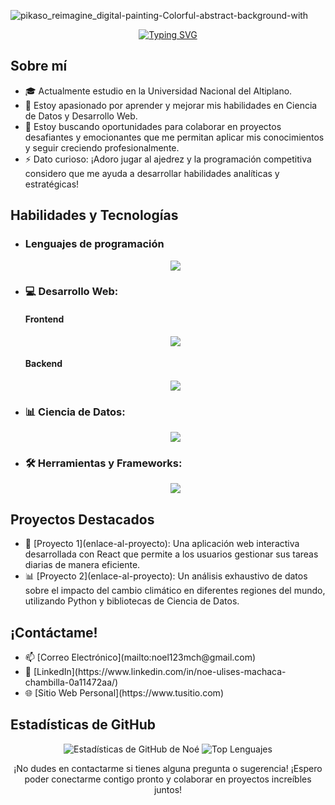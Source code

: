 
![pikaso_reimagine_digital-painting-Colorful-abstract-background-with](https://github.com/newneo4/newneo4/assets/105571999/0cfad50f-140d-45e3-a334-c6eee75153d0)

<div align="center">
  <a href="https://git.io/typing-svg">
    <img src="https://readme-typing-svg.herokuapp.com?font=Fira+Code&pause=1000&color=FFFFFF&random=false&width=435&lines=Hola+que+tal+!!+Mi+nombre+es+No%C3%A9" alt="Typing SVG">
  </a>
</div>

<h2>Sobre mí</h2>
<ul>
  <li>🎓 Actualmente estudio en la Universidad Nacional del Altiplano.</li>
  <li>🌱 Estoy apasionado por aprender y mejorar mis habilidades en Ciencia de Datos y Desarrollo Web.</li>
  <li>💼 Estoy buscando oportunidades para colaborar en proyectos desafiantes y emocionantes que me permitan aplicar mis conocimientos y seguir creciendo profesionalmente.</li>
  <li>⚡ Dato curioso: ¡Adoro jugar al ajedrez y la programación competitiva considero que me ayuda a desarrollar habilidades analíticas y estratégicas!</li>
</ul>

<h2>Habilidades y Tecnologías</h2>
<ul>
  <li><h3>Lenguajes de programación</h3></li>
  <p align="center">
    <a href="https://skillicons.dev">
      <img src="https://skillicons.dev/icons?i=cpp,js,py,r,java,c" />
    </a>
  </p>
  <li><h3>💻 Desarrollo Web:</h3></li>
  <h4>Frontend</h4>
  <p align="center">
    <a href="https://skillicons.dev">
      <img src="https://skillicons.dev/icons?i=react,html,css,tailwind,vite,bootstrap,figma,astro" />
    </a>
  </p>
  <h4>Backend</h4>
  <p align="center">
    <a href="https://skillicons.dev">
      <img src="https://skillicons.dev/icons?i=nodejs,spring,express,mongodb,postgres,mysql,nextjs,flask" />
    </a>
  </p>
  <li><h3>📊 Ciencia de Datos:</h3></li>
  <p align="center">
    <a href="https://skillicons.dev">
      <img src="https://skillicons.dev/icons?i=sklearn,selenium,tensorflow,opencv,pytorch" />
    </a>
  </p>
  <li><h3>🛠️ Herramientas y Frameworks:</h3></li>
  <p align="center">
    <a href="https://skillicons.dev">
      <img src="https://skillicons.dev/icons?i=github,git,linux,docker,ps" />
    </a>
  </p>
</ul>

<h2>Proyectos Destacados</h2>
<ul>
  <li>🚀 [Proyecto 1](enlace-al-proyecto): Una aplicación web interactiva desarrollada con React que permite a los usuarios gestionar sus tareas diarias de manera eficiente.</li>
  <li>📊 [Proyecto 2](enlace-al-proyecto): Un análisis exhaustivo de datos sobre el impacto del cambio climático en diferentes regiones del mundo, utilizando Python y bibliotecas de Ciencia de Datos.</li>
</ul>

<h2>¡Contáctame!</h2>
<ul>
  <li>📫 [Correo Electrónico](mailto:noel123mch@gmail.com)</li>
  <li>💼 [LinkedIn](https://www.linkedin.com/in/noe-ulises-machaca-chambilla-0a11472aa/)</li>
  <li>🌐 [Sitio Web Personal](https://www.tusitio.com)</li>
</ul>

<h2>Estadísticas de GitHub</h2>
<div align="center">
  <picture>
    <source
      srcset="https://github-readme-stats.vercel.app/api?username=newneo4&show_icons=true&theme=dark"
      media="(prefers-color-scheme: dark)"
    />
    <source
      srcset="https://github-readme-stats.vercel.app/api?username=newneo4&show_icons=true"
      media="(prefers-color-scheme: light), (prefers-color-scheme: no-preference)"
    />
    <img src="https://github-readme-stats.vercel.app/api?username=newneo4&show_icons=true" alt="Estadísticas de GitHub de Noé" />
  </picture>
  <picture>
    <source
      srcset="https://github-readme-stats.vercel.app/api/top-langs/?username=newneo4&layout=compact&theme=dark"
      media="(prefers-color-scheme: dark)"
    />
    <source
      srcset="https://github-readme-stats.vercel.app/api/top-langs/?username=newneo4&layout=compact"
      media="(prefers-color-scheme: light), (prefers-color-scheme: no-preference)"
    />
    <img src="https://github-readme-stats.vercel.app/api/top-langs/?username=newneo4&layout=compact" alt="Top Lenguajes" />
  </picture>
</div>

<p align="center">
  ¡No dudes en contactarme si tienes alguna pregunta o sugerencia! ¡Espero poder conectarme contigo pronto y colaborar en proyectos increíbles juntos!
</p>
